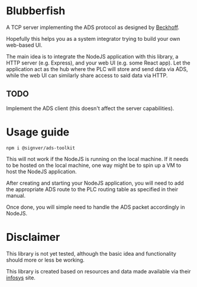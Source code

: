 

# Blubberfish

A TCP server implementing the ADS protocol as designed by [Beckhoff](https://www.beckhoff.com). 

Hopefully this helps you as a system integrator trying to build your own web-based UI.

The main idea is to integrate the NodeJS application with this library, a HTTP server (e.g. Express), and your web UI (e.g. some React app). Let the application act as the hub where the PLC will store and send data via ADS, while the web UI can similarly share access to said data via HTTP. 

## TODO

Implement the ADS client (this doesn't affect the server capabilities). 

# Usage guide

`npm i @signver/ads-toolkit`

This will not work if the NodeJS is running on the local machine. If it needs to be hosted on the local machine, one way might be to spin up a VM to host the NodeJS application. 

After creating and starting your NodeJS application, you will need to add the appropriate ADS route to the PLC routing table as specified in their manual. 

Once done, you will simple need to handle the ADS packet accordingly in NodeJS.

# Disclaimer

This library is not yet tested, although the basic idea and functionality should more or less be working. 

This library is created based on resources and data made available via their [infosys](https://infosys.beckhoff.com/index_en.htm) site.
